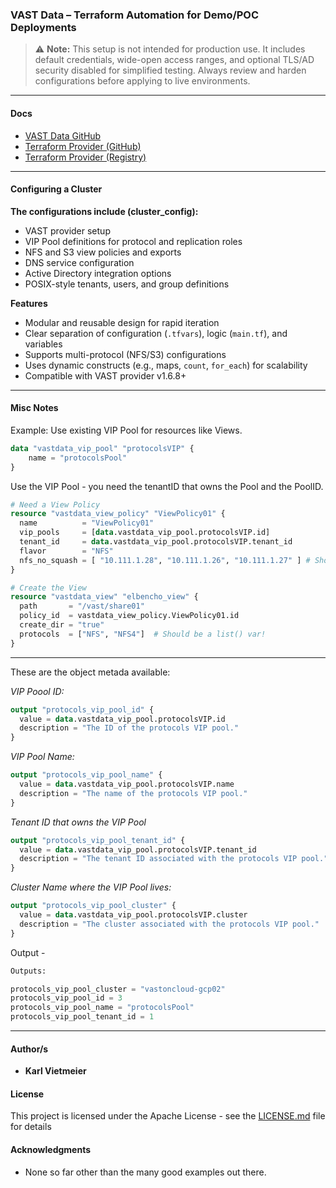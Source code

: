 ### VAST Data – Terraform Automation for Demo/POC Deployments

> ⚠️ **Note:** This setup is not intended for production use. It includes default credentials, wide-open access ranges, and optional TLS/AD security disabled for simplified testing. Always review and harden configurations before applying to live environments.


---
#### Docs

* [VAST Data GitHub](https://github.com/vast-data)
* [Terraform Provider (GitHub)](https://github.com/vast-data/terraform-provider-vastdata)
* [Terraform Provider (Registry)](https://registry.terraform.io/providers/vast-data/vastdata/latest/docs)

---

#### Configuring a Cluster

**The configurations include (cluster_config):**

- VAST provider setup
- VIP Pool definitions for protocol and replication roles
- NFS and S3 view policies and exports
- DNS service configuration
- Active Directory integration options
- POSIX-style tenants, users, and group definitions

**Features**

- Modular and reusable design for rapid iteration
- Clear separation of configuration (`.tfvars`), logic (`main.tf`), and variables
- Supports multi-protocol (NFS/S3) configurations
- Uses dynamic constructs (e.g., maps, `count`, `for_each`) for scalability
- Compatible with VAST provider v1.6.8+


---
#### Misc Notes

Example: Use existing VIP Pool for resources like Views.

``` terraform
data "vastdata_vip_pool" "protocolsVIP" {
    name = "protocolsPool"
}
```

Use the VIP Pool - you need the tenantID that owns the Pool and the PoolID.

``` terraform
# Need a View Policy
resource "vastdata_view_policy" "ViewPolicy01" {
  name          = "ViewPolicy01"
  vip_pools     = [data.vastdata_vip_pool.protocolsVIP.id]
  tenant_id     = data.vastdata_vip_pool.protocolsVIP.tenant_id
  flavor        = "NFS"
  nfs_no_squash = [ "10.111.1.28", "10.111.1.26", "10.111.1.27" ] # Should be a list() var!
}

# Create the View
resource "vastdata_view" "elbencho_view" {
  path       = "/vast/share01"
  policy_id  = vastdata_view_policy.ViewPolicy01.id
  create_dir = "true"
  protocols  = ["NFS", "NFS4"]  # Should be a list() var!
}

```

---

These are the object metada available:

*VIP Poool ID:*
``` terraform
output "protocols_vip_pool_id" {
  value = data.vastdata_vip_pool.protocolsVIP.id
  description = "The ID of the protocols VIP pool."
}
```

*VIP Pool Name:*
``` terraform
output "protocols_vip_pool_name" {
  value = data.vastdata_vip_pool.protocolsVIP.name
  description = "The name of the protocols VIP pool."
}
```

*Tenant ID that owns the VIP Pool*
``` terraform
output "protocols_vip_pool_tenant_id" {
  value = data.vastdata_vip_pool.protocolsVIP.tenant_id
  description = "The tenant ID associated with the protocols VIP pool."
}
```

*Cluster Name where the VIP Pool lives:*
``` terraform
output "protocols_vip_pool_cluster" {
  value = data.vastdata_vip_pool.protocolsVIP.cluster
  description = "The cluster associated with the protocols VIP pool."
}
```

Output - 
``` terraform
Outputs:

protocols_vip_pool_cluster = "vastoncloud-gcp02"
protocols_vip_pool_id = 3
protocols_vip_pool_name = "protocolsPool"
protocols_vip_pool_tenant_id = 1
```

---

#### Author/s

* **Karl Vietmeier**

#### License

This project is licensed under the Apache License - see the [LICENSE.md](../LICENSE.md) file for details

#### Acknowledgments

* None so far other than the many good examples out there.
